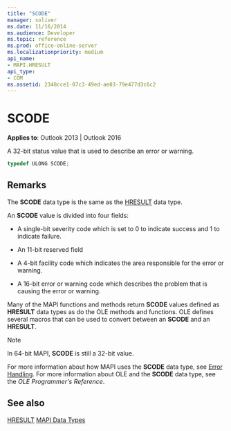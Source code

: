 ```yaml
---
title: "SCODE"
manager: soliver
ms.date: 11/16/2014
ms.audience: Developer
ms.topic: reference
ms.prod: office-online-server
ms.localizationpriority: medium
api_name:
- MAPI.HRESULT
api_type:
- COM
ms.assetid: 2348cce1-07c3-49ed-ae03-79e477d3c6c2
---
```


# SCODE

**Applies to**: Outlook 2013 | Outlook 2016
  
A 32-bit status value that is used to describe an error or warning.
  
```cpp
typedef ULONG SCODE;

```

## Remarks

The **SCODE** data type is the same as the [HRESULT](hresult.md) data type.
  
An **SCODE** value is divided into four fields:
  
- A single-bit severity code which is set to 0 to indicate success and 1 to indicate failure.

- An 11-bit reserved field

- A 4-bit facility code which indicates the area responsible for the error or warning.

- A 16-bit error or warning code which describes the problem that is causing the error or warning.

Many of the MAPI functions and methods return **SCODE** values defined as **HRESULT** data types as do the OLE methods and functions. OLE defines several macros that can be used to convert between an **SCODE** and an **HRESULT**.
  
> [!NOTE]
> In 64-bit MAPI, **SCODE** is still a 32-bit value.
  
For more information about how MAPI uses the **SCODE** data type, see [Error Handling](error-handling-in-mapi.md). For more information about OLE and the **SCODE** data type, see the *OLE Programmer's Reference*.
  
## See also

[HRESULT](hresult.md)
[MAPI Data Types](mapi-data-types.md)
